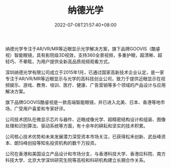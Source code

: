 ﻿---
weight: 
title: "纳德光学"
description: "纳德光学专注于AR/VR/MR等近眼显示光学解决方案，旗下品牌GOOVIS（酷睿视）智能眼镜，具有影院级3D视效，支持360全景视频，多重护眼，超清晰、超轻巧、不晕眩，为用户提供全新高品质视频观看方式。"
date: 2022-07-08T21:57:40+08:00
lastmod: 2022-07-08T16:45:40+08:00
draft: false
authors: ["MineW"]
featuredImage: "330.jpg"
link: "http://www.goovis.cn/"
tags: ["纳德光学","AR/VR/MR/XR"]
categories: ["navigation"]
navigation: ["AR/VR/MR/XR"]
lightgallery: true
toc: true
pinned: false
recommend: false
recommend1: false
---
纳德光学专注于AR/VR/MR等近眼显示光学解决方案，旗下品牌GOOVIS（酷睿视）智能眼镜，具有影院级3D视效，支持360全景视频，多重护眼，超清晰、超轻巧、不晕眩，为用户提供全新高品质视频观看方式。

深圳纳德光学有限公司成立于2015年1月，已通过国家高新技术企业认定，是一家专注于AR/VR/MR等近眼显示与光学的高科技创业公司，致力于提供近眼显示在视频娱乐、游戏、教育、培训、医疗、健康、广告营销等多个领域的产品设计与应用解决方案。

旗下品牌GOOVIS酷睿视是一款高端智能眼镜，并已进入北美、日本、香港等地市场，广受用户喜爱和专家好评。

公司技术团队在微显示芯片与器件、近眼成像光学、超精密结构设计和组装、图像处理和识别算法、驱动系统等方面，有十余年的耕耘和坚实的技术积累。

公司核心技术优势和未来发展潜力深受资本市场关注，已获得松禾创新、武岳峰资本、朗玛峰创投等知名投资机构的数千万投资。

公司在香港和美国设立产品设计和市场分支，与香港科技大学、香港应科院、南方科技大学、北京大学深圳研究生院等高校和科研机构建立长期合作关系。